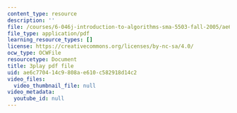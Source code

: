 ```yaml
---
content_type: resource
description: ''
file: /courses/6-046j-introduction-to-algorithms-sma-5503-fall-2005/ae6c770414c9808ae610c582918d14c2_V5hZoJ6uK-s.pdf
file_type: application/pdf
learning_resource_types: []
license: https://creativecommons.org/licenses/by-nc-sa/4.0/
ocw_type: OCWFile
resourcetype: Document
title: 3play pdf file
uid: ae6c7704-14c9-808a-e610-c582918d14c2
video_files:
  video_thumbnail_file: null
video_metadata:
  youtube_id: null
---
```

